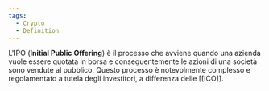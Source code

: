 ```yaml
---
tags:
  - Crypto
  - Definition
---
```



L'IPO (**Initial Public Offering**) è il processo che avviene quando una azienda vuole essere quotata in borsa e conseguentemente le azioni di una società sono vendute al pubblico.
Questo processo è notevolmente complesso e regolamentato a tutela degli investitori, a differenza delle [[ICO]].